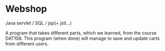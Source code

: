 # Webshop
Java servlet / SQL / jsp(+ jstl...)

A program that takes different parts, which we learned, from the course DAT108. This program (when done) will manage to save and update carts from different users.
